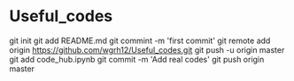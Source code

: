 # Useful_codes
git init
git add README.md
git commint -m 'first commit'
git remote add origin https://github.com/wgrh12/Useful_codes.git
git push -u origin master
git add code_hub.ipynb
git commit -m 'Add real codes'
git push origin master
